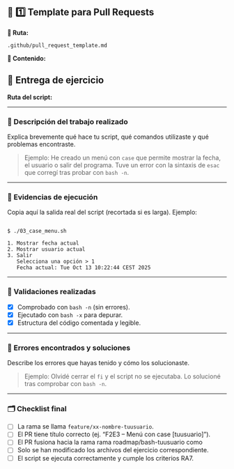 ## 🧱 1️⃣ Template para Pull Requests

**📂 Ruta:**

```
.github/pull_request_template.md
```

**📄 Contenido:**

## 🚀 Entrega de ejercicio

**Ruta del script:**  
<!-- Ejemplo: scripts/02_flow_control/03_case_menu.sh -->

---

### 🧠 Descripción del trabajo realizado
Explica brevemente qué hace tu script, qué comandos utilizaste y qué problemas encontraste.

> Ejemplo:
> He creado un menú con `case` que permite mostrar la fecha, el usuario o salir del programa.
> Tuve un error con la sintaxis de `esac` que corregí tras probar con `bash -n`.

---

### 🧪 Evidencias de ejecución
Copia aquí la salida real del script (recortada si es larga). Ejemplo:

```

$ ./03_case_menu.sh

1. Mostrar fecha actual
2. Mostrar usuario actual
3. Salir
   Selecciona una opción > 1
   Fecha actual: Tue Oct 13 10:22:44 CEST 2025

```

---

### 🧩 Validaciones realizadas
- [x] Comprobado con `bash -n` (sin errores).  
- [x] Ejecutado con `bash -x` para depurar.  
- [x] Estructura del código comentada y legible.  

---

### 🐛 Errores encontrados y soluciones
Describe los errores que hayas tenido y cómo los solucionaste.

> Ejemplo:
> Olvidé cerrar el `fi` y el script no se ejecutaba. Lo solucioné tras comprobar con `bash -n`.

---

### 🗂️ Checklist final
- [ ] La rama se llama `feature/xx-nombre-tuusuario`.  
- [ ] El PR tiene título correcto (ej. “F2E3 – Menú con case [tuusuario]”).
- [ ] El PR fusiona hacia la rama rama roadmap/bash-tuusuario como
- [ ] Solo se han modificado los archivos del ejercicio correspondiente.  
- [ ] El script se ejecuta correctamente y cumple los criterios RA7.  